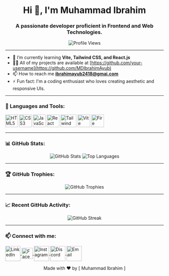 <!-- Title and Introduction -->
<h1 align="center">Hi 👋, I'm Muhammad Ibrahim</h1>
<h3 align="center">A passionate developer proficient in Frontend and Web Technologies.</h3>

<p align="center">
  <img src="https://komarev.com/ghpvc/?username=your-username&label=Profile%20views&color=0e75b6&style=flat" alt="Profile Views" />
</p>

---

<!-- About Me -->
- 🌱 I’m currently learning **Vite, Tailwind CSS, and React.js**  
- 👨‍💻 All of my projects are available at [https://github.com/your-username](https://github.com/MDIbrahimAyub)  
- 📫 How to reach me **ibrahimayub2418@gmai.com**  
- ⚡ Fun fact: I'm a coding enthusiast who loves creating aesthetic and responsive UIs.

---

<!-- Skills Section -->
### 🚀 Languages and Tools:

<p align="left">
  <img src="https://img.icons8.com/color/48/000000/html-5.png" alt="HTML5" width="40" height="40"/>
  <img src="https://img.icons8.com/color/48/000000/css3.png" alt="CSS3" width="40" height="40"/>
  <img src="https://img.icons8.com/color/48/000000/javascript.png" alt="JavaScript" width="40" height="40"/>
  <img src="https://img.icons8.com/plasticine/48/000000/react.png" alt="React" width="40" height="40"/>
  <img src="https://upload.wikimedia.org/wikipedia/commons/thumb/d/d5/Tailwind_CSS_Logo.svg/1024px-Tailwind_CSS_Logo.svg.png" alt="Tailwind CSS" width="50" height="40"/>
  <img src="https://upload.wikimedia.org/wikipedia/commons/thumb/f/f1/Vitejs-logo.svg/1200px-Vitejs-logo.svg.png" alt="Vite" width="40" height="40" object-fit="contain"/>
   <img src="https://www.gstatic.com/devrel-devsite/prod/vc38a15f5a89ceb3dee5ad4d2d7b57b718d8556c0e3724a12c131a2b9d037d8c7/firebase/images/touchicon-180.png" alt="Fire Base" width="40" height="40"/>
  <!-- Add more icons as needed -->
</p>

---

<!-- GitHub Statistics -->
### 📊 GitHub Stats:

<p align="center">
  <img src="https://github-readme-stats.vercel.app/api?username=your-username&show_icons=true&theme=radical" alt="GitHub Stats" />
  <img src="https://github-readme-stats.vercel.app/api/top-langs/?username=your-username&layout=compact&theme=radical" alt="Top Languages" />
</p>

---

<!-- Trophies -->
### 🏆 GitHub Trophies:

<p align="center">
  <img src="https://user-images.githubusercontent.com/6661165/92327052-d99b9e00-f091-11ea-9a24-c7ec86982370.png" alt="GitHub Trophies" />
</p>

---

<!-- Recent Activity -->
### 📈 Recent GitHub Activity:

<p align="center">
  <img src="https://lbarman.ch/blog/github-activity-map/github.png" alt="GitHub Streak" />
</p>

---

<!-- Connect with Me -->
### 📫 Connect with me:
<p align="left">
  <a href="https://www.linkedin.com/in/muhammad-ibrahim-ayub/" target="blank">
    <img align="center" src="https://img.icons8.com/color/48/000000/linkedin.png" alt="LinkedIn" width="48" height="48" style="mix-blend-mode: multiply; object-fit: contain;" />
  </a>
  <a href="https://www.facebook.com/profile.php?id=100077727872198" target="blank">
    <img align="center" src="https://encrypted-tbn0.gstatic.com/images?q=tbn:ANd9GcQkLcBrDHgOj0B_qrNTygXlcjOPlRfGOBqZrw&s" alt="Facebook" width="35" height="35" style="mix-blend-mode: multiply; object-fit: contain;" />
  </a>
  <a href="https://www.instagram.com/ibr_ahim_54/" target="blank">
    <img align="center" src="https://static.vecteezy.com/system/resources/thumbnails/023/986/514/small_2x/instagram-logo-instagram-logo-transparent-instagram-icon-transparent-free-free-png.png" alt="Instagram" width="48" height="48" style="mix-blend-mode: multiply; object-fit: contain;" />
  </a>
  <a href="https://discord.com/channels/@me" target="blank">
    <img align="center" src="https://static.vecteezy.com/system/resources/previews/018/930/500/non_2x/discord-logo-discord-icon-transparent-free-png.png" alt="Discord" width="48" height="48" style="mix-blend-mode: multiply; object-fit: contain;" />
  </a>
  <a href="mailto:ibrahimayub2418@gmail.com">
    <img align="center" src="https://img.icons8.com/color/48/000000/gmail-new.png" alt="Email" width="48" height="48" style="mix-blend-mode: multiply; object-fit: contain;" />
  </a>
</p>




<!-- Footer -->
<p align="center">
  Made with ❤️ by [ Muhammad Ibrahim ]
</p>
